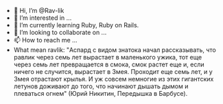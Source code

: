 - 👋 Hi, I’m @Rav-lik
- 👀 I’m interested in ...
- 🌱 I’m currently learning Ruby, Ruby on Rails.
- 💞️ I’m looking to collaborate on ...
- 📫 How to reach me ...
- What mean ravlik: "Аспард с  видом  знатока начал  рассказывать,  что  равлик через семь  лет вырастает в маленького ужика, тот еще через семь лет превращается в смока, смок растет еще и, если ничего не случится, вырастает в Змея. Проходит еще семь лет, и  у  Змея отрастают крылья.  И  уж  совсем немногие из этих гигантских летунов доживают до того, что начинают дышать дымом и плеваться огнем" (Юрий Никитин, Передышка в Барбусе).

<!---
Rav-lik/Rav-lik is a ✨ special ✨ repository because its `README.md` (this file) appears on your GitHub profile.
You can click the Preview link to take a look at your changes.
--->
